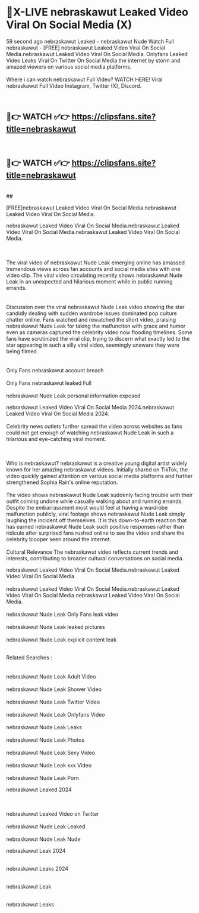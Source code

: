# 🔴X-LIVE nebraskawut Leaked Video Viral On Social Media (X)<br>


59 second ago nebraskawut Leaked  - nebraskawut Nude  Watch Full nebraskawut - [FREE] nebraskawut Leaked Video Viral On Social Media.nebraskawut Leaked Video Viral On Social Media.   Onlyfans Leaked Video Leaks Viral On Twitter On Social Media the internet by storm and amazed viewers on various social media platforms. <br><br>
Where i can watch nebraskawut Full Video? WATCH HERE! Viral nebraskawut Full Video Instagram, Twitter (X), Discord. <br>


 <br>

##  🔴👉 WATCH ✅👉  <a href="https://clipsfans.site?title=nebraskawut&ref=git">https://clipsfans.site?title=nebraskawut</a> <br>
  <br>

##  🔴👉 WATCH ✅👉  <a href="https://clipsfans.site?title=nebraskawut&ref=git">https://clipsfans.site?title=nebraskawut</a> <br>
  <br>
  ##



[FREE]nebraskawut Leaked Video Viral On Social Media.nebraskawut Leaked Video Viral On Social Media. <br>

nebraskawut Leaked Video Viral On Social Media.nebraskawut Leaked Video Viral On Social Media.nebraskawut Leaked Video Viral On Social Media. <br>


  <br>

  <br>
The viral video of nebraskawut Nude Leak emerging online has amassed tremendous views across fan accounts and social media sites with one video clip. The viral video circulating recently shows nebraskawut Nude Leak in an unexpected and hilarious moment while in public running errands.<br>
<br>


<br>
Discussion over the viral nebraskawut Nude Leak video showing the star candidly dealing with sudden wardrobe issues dominated pop culture chatter online. Fans watched and rewatched the short video, praising nebraskawut Nude Leak for taking the malfunction with grace and humor even as cameras captured the celebrity video now flooding timelines. Some fans have scrutinized the viral clip, trying to discern what exactly led to the star appearing in such a silly viral video, seemingly unaware they were being filmed.<br>
<br>
<br> 
Only Fans nebraskawut account breach<br>
<br>
Only Fans nebraskawut leaked Full <br>
<br>
nebraskawut Nude Leak personal information exposed<br>

nebraskawut Leaked Video Viral On Social Media 2024.nebraskawut Leaked Video Viral On Social Media 2024. <br>
<br>
Celebrity news outlets further spread the video across websites as fans could not get enough of watching nebraskawut Nude Leak in such a hilarious and eye-catching viral moment.<br>
<br>

<br>
Who is nebraskawut? nebraskawut is a creative young digital artist widely known for her amazing nebraskawut videos. Initially shared on TikTok, the video quickly gained attention on various social media platforms and further strengthened Sophia Rain's online reputation.<br>
<br>
The video shows nebraskawut Nude Leak suddenly facing trouble with their outfit coming undone while casually walking about and running errands. Despite the embarrassment most would feel at having a wardrobe malfunction publicly, viral footage shows nebraskawut Nude Leak simply laughing the incident off themselves. It is this down-to-earth reaction that has earned nebraskawut Nude Leak such positive responses rather than ridicule after surprised fans rushed online to see the video and share the celebrity blooper seen around the internet.<br>
<br>
Cultural Relevance The nebraskawut video reflects current trends and interests, contributing to broader cultural conversations on social media.<br>

nebraskawut Leaked Video Viral On Social Media.nebraskawut Leaked Video Viral On Social Media.<br>
<br>
nebraskawut Leaked Video Viral On Social Media.nebraskawut Leaked Video Viral On Social Media.nebraskawut Leaked Video Viral On Social Media.<br>
<br>
nebraskawut Nude Leak Only Fans leak video<br>
<br>
nebraskawut Nude Leak leaked pictures<br>
<br>
nebraskawut Nude Leak explicit content leak<br>


<br>
Related Searches :<br>
<br>

<br>
nebraskawut Nude Leak Adult Video<br>
<br>
nebraskawut Nude Leak Shower Video<br>
<br>
nebraskawut Nude Leak Twitter Video<br>
<br>
nebraskawut Nude Leak Onlyfans Video<br>
<br>
nebraskawut Nude Leak Leaks<br>
<br>
nebraskawut Nude Leak Photos<br>

<br>
nebraskawut Nude Leak Sexy Video<br>
<br>
nebraskawut Nude Leak xxx Video<br>
<br>
nebraskawut Nude Leak Porn<br>

nebraskawut  Leaked 2024 <br> <br>
<br>

nebraskawut Leaked Video on Twitter <br>
<br>
nebraskawut Nude Leak Leaked<br>
<br>
nebraskawut Nude Leak Nude<br>


nebraskawut  Leak 2024 <br> <br>



nebraskawut  Leaks 2024 <br> <br>



 
nebraskawut  Leak<br> <br>



nebraskawut  Leaks<br> <br>





</p>




 



</p>










